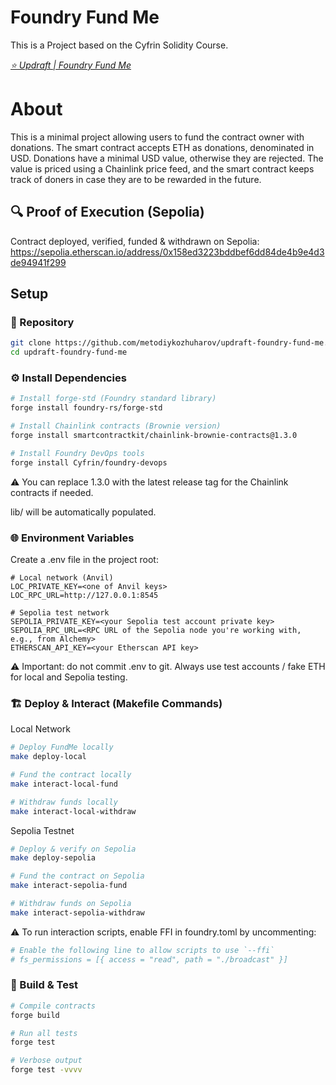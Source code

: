 # Foundry Fund Me

This is a Project based on the Cyfrin Solidity Course.

*[⭐️ Updraft | Foundry Fund Me](https://updraft.cyfrin.io/courses/foundry/foundry-fund-me/fund-me-project-setup)*

# About

This is a minimal project allowing users to fund the contract owner with donations. The smart contract accepts ETH as donations, denominated in USD. Donations have a minimal USD value, otherwise they are rejected. The value is priced using a Chainlink price feed, and the smart contract keeps track of doners in case they are to be rewarded in the future.

## 🔍 Proof of Execution (Sepolia)
Contract deployed, verified, funded & withdrawn on Sepolia:
https://sepolia.etherscan.io/address/0x158ed3223bddbef6dd84de4b9e4d3de94941f299

## Setup

### 🔗 Repository
```bash
git clone https://github.com/metodiykozhuharov/updraft-foundry-fund-me.git
cd updraft-foundry-fund-me
```

### ⚙️ Install Dependencies
```bash
# Install forge-std (Foundry standard library)
forge install foundry-rs/forge-std

# Install Chainlink contracts (Brownie version)
forge install smartcontractkit/chainlink-brownie-contracts@1.3.0

# Install Foundry DevOps tools
forge install Cyfrin/foundry-devops
```
⚠️ You can replace 1.3.0 with the latest release tag for the Chainlink contracts if needed.

lib/ will be automatically populated.

### 🌐 Environment Variables
Create a .env file in the project root:
```env
# Local network (Anvil)
LOC_PRIVATE_KEY=<one of Anvil keys>
LOC_RPC_URL=http://127.0.0.1:8545

# Sepolia test network
SEPOLIA_PRIVATE_KEY=<your Sepolia test account private key>
SEPOLIA_RPC_URL=<RPC URL of the Sepolia node you're working with, e.g., from Alchemy>
ETHERSCAN_API_KEY=<your Etherscan API key>
```
⚠️ Important: do not commit .env to git. Always use test accounts / fake ETH for local and Sepolia testing.

### 🏗️ Deploy & Interact (Makefile Commands)
Local Network
```bash
# Deploy FundMe locally
make deploy-local

# Fund the contract locally
make interact-local-fund

# Withdraw funds locally
make interact-local-withdraw
```
Sepolia Testnet
```bash
# Deploy & verify on Sepolia
make deploy-sepolia

# Fund the contract on Sepolia
make interact-sepolia-fund

# Withdraw funds on Sepolia
make interact-sepolia-withdraw
```
⚠️ To run interaction scripts, enable FFI in foundry.toml by uncommenting:
```toml
# Enable the following line to allow scripts to use `--ffi`
# fs_permissions = [{ access = "read", path = "./broadcast" }]
```

### 🧪 Build & Test
```bash
# Compile contracts
forge build

# Run all tests
forge test

# Verbose output
forge test -vvvv
```